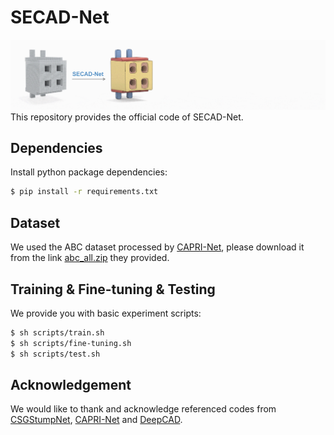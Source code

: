 # SECAD-Net
![teaser](https://github.com/BunnySoCrazy/SECAD-Net/blob/main/assets/teaser_github.gif)
This repository provides the official code of SECAD-Net.


## Dependencies

Install python package dependencies:

```bash
$ pip install -r requirements.txt
```


## Dataset

We used the ABC dataset processed by [CAPRI-Net](https://github.com/FENGGENYU/CAPRI-Net), please download it from the link [abc_all.zip](https://drive.google.com/file/d/1DqyZw8zpCiEJMSYp6J6IocMB_IYMwYL1/view) they provided.

## Training & Fine-tuning & Testing

We provide you with basic experiment scripts:

```bash
$ sh scripts/train.sh
$ sh scripts/fine-tuning.sh
$ sh scripts/test.sh
```


## Acknowledgement

We would like to thank and acknowledge referenced codes from [CSGStumpNet](https://github.com/kimren227/CSGStumpNet), [CAPRI-Net](https://github.com/FENGGENYU/CAPRI-Net) and [DeepCAD](https://github.com/ChrisWu1997/DeepCAD).
